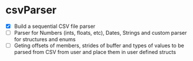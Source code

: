 # csvParser

- [x] Build a sequential CSV file parser
- [ ] Parser for Numbers (ints, floats, etc), Dates, Strings and custom parser for structures and enums
- [ ] Geting offsets of members, strides of buffer and types of values to be parsed from CSV from user and place them in user defined structs
